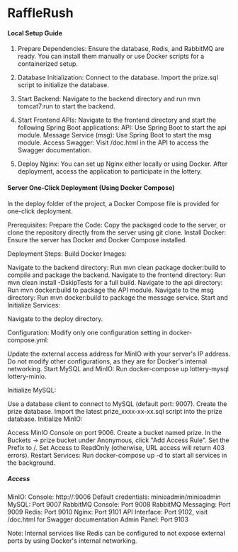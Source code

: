 # RaffleRush

#### Local Setup Guide

1. Prepare Dependencies: Ensure the database, Redis, and RabbitMQ are ready. You can install them manually or use Docker scripts for a containerized setup.

2. Database Initialization:
Connect to the database.
Import the prize.sql script to initialize the database.
3. Start Backend: Navigate to the backend directory and run mvn tomcat7:run to start the backend.

4. Start Frontend APIs: Navigate to the frontend directory and start the following Spring Boot applications:
API: Use Spring Boot to start the api module.
Message Service (msg): Use Spring Boot to start the msg module.
Access Swagger: Visit /doc.html in the API to access the Swagger documentation.

5. Deploy Nginx: You can set up Nginx either locally or using Docker. After deployment, access the application to participate in the lottery.



#### Server One-Click Deployment (Using Docker Compose)

In the deploy folder of the project, a Docker Compose file is provided for one-click deployment.

Prerequisites:
Prepare the Code:
Copy the packaged code to the server, or clone the repository directly from the server using git clone.
Install Docker: Ensure the server has Docker and Docker Compose installed.

Deployment Steps:
Build Docker Images:

Navigate to the backend directory:
Run mvn clean package docker:build to compile and package the backend.
Navigate to the frontend directory:
Run mvn clean install -DskipTests for a full build.
Navigate to the api directory:
Run mvn docker:build to package the API module.
Navigate to the msg directory:
Run mvn docker:build to package the message service.
Start and Initialize Services:

Navigate to the deploy directory.

Configuration: Modify only one configuration setting in docker-compose.yml:

Update the external access address for MinIO with your server's IP address.
Do not modify other configurations, as they are for Docker's internal networking.
Start MySQL and MinIO:
Run docker-compose up lottery-mysql lottery-minio.

Initialize MySQL:

Use a database client to connect to MySQL (default port: 9007).
Create the prize database.
Import the latest prize_xxxx-xx-xx.sql script into the prize database.
Initialize MinIO:

Access MinIO Console on port 9006.
Create a bucket named prize.
In the Buckets -> prize bucket under Anonymous, click "Add Access Rule".
Set the Prefix to /.
Set Access to ReadOnly (otherwise, URL access will return 403 errors).
Restart Services:
Run docker-compose up -d to start all services in the background.


##### Access

MinIO:
Console: http://<server-ip>:9006
Default credentials: minioadmin/minioadmin
MySQL: Port 9007
RabbitMQ Console: Port 9008
RabbitMQ Messaging: Port 9009
Redis: Port 9010
Nginx: Port 9101
API Interface: Port 9102, visit /doc.html for Swagger documentation
Admin Panel: Port 9103

Note: Internal services like Redis can be configured to not expose external ports by using Docker's internal networking.
